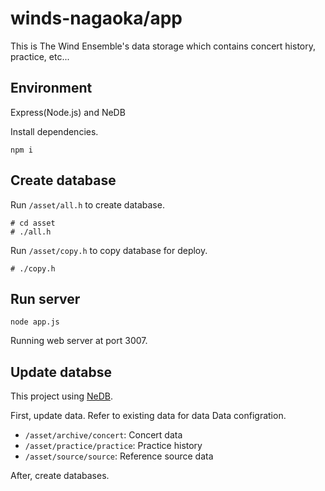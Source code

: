 # winds-nagaoka/app

This is The Wind Ensemble's data storage which contains concert history, practice, etc...

## Environment

Express(Node.js) and NeDB

Install dependencies.

```
npm i
```

## Create database

Run `/asset/all.h` to create database.

```
# cd asset
# ./all.h
```

Run `/asset/copy.h` to copy database for deploy.

```
# ./copy.h
```

## Run server

```
node app.js
```

Running web server at port 3007.

## Update databse

This project using [NeDB](https://github.com/louischatriot/nedb).

First, update data.
Refer to existing data for data 
Data configration.

- `/asset/archive/concert`: Concert data
- `/asset/practice/practice`: Practice history
- `/asset/source/source`: Reference source data

After, create databases.